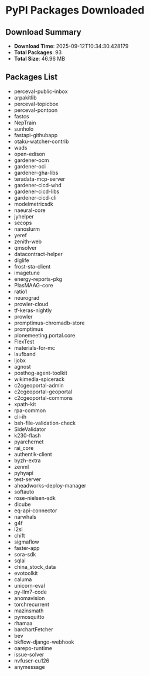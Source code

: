 # PyPI Packages Downloaded

## Download Summary
- **Download Time**: 2025-09-12T10:34:30.428179
- **Total Packages**: 93
- **Total Size**: 46.96 MB

## Packages List
- perceval-public-inbox
- arpakitlib
- perceval-topicbox
- perceval-pontoon
- fastcs
- NepTrain
- sunholo
- fastapi-githubapp
- otaku-watcher-contrib
- wads
- open-edison
- gardener-ocm
- gardener-oci
- gardener-gha-libs
- teradata-mcp-server
- gardener-cicd-whd
- gardener-cicd-libs
- gardener-cicd-cli
- modelmetricsdk
- naeural-core
- jyhelper
- secops
- nanoslurm
- yeref
- zenith-web
- qmsolver
- datacontract-helper
- diglife
- frost-sta-client
- imagetune
- energy-reports-pkg
- PlasMAAG-core
- ratio1
- neurograd
- prowler-cloud
- tf-keras-nightly
- prowler
- promptimus-chromadb-store
- promptimus
- plonemeeting.portal.core
- FlexTest
- materials-for-mc
- laufband
- ljobx
- agnost
- posthog-agent-toolkit
- wikimedia-spicerack
- c2cgeoportal-admin
- c2cgeoportal-geoportal
- c2cgeoportal-commons
- xpath-kit
- rpa-common
- cli-ih
- bsh-file-validation-check
- SideValidator
- k230-flash
- pyarchernet
- rai_core
- authentik-client
- byzh-extra
- zenml
- pyhyapi
- test-server
- aheadworks-deploy-manager
- softauto
- rose-nielsen-sdk
- dicube
- eq-api-connector
- narwhals
- g4f
- l2sl
- chift
- sigmaflow
- faster-app
- sora-sdk
- sqlai
- china_stock_data
- evotoolkit
- caluma
- unicorn-eval
- py-llm7-code
- anomavision
- torchrecurrent
- mazinsmath
- pymosquitto
- rhamaa
- barchartFetcher
- bev
- bkflow-django-webhook
- oarepo-runtime
- issue-solver
- nvfuser-cu126
- anymessage
